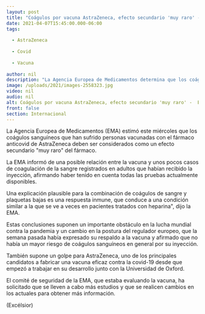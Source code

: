 ```yaml
---
layout: post
title: "Coágulos por vacuna AstraZeneca, efecto secundario 'muy raro' -  EMA"
date: 2021-04-07T15:45:00.000-06:00
tags:
  
  - AstraZeneca
  
  - Covid
  
  - Vacuna
  
author: nil
description: "La Agencia Europea de Medicamentos determina que los coágulos sanguíneos presentados en personas vacunadas con AstraZeneca deben ser considerados como un efecto secundario 'muy raro'"
image: /uploads/2021/images-2558323.jpg
video: nil
audio: nil
alt: Coágulos por vacuna AstraZeneca, efecto secundario 'muy raro' -  EMA
front: false
section: Internacional
---
```


La Agencia Europea de Medicamentos (EMA) estimó este miércoles que los coágulos sanguíneos que han sufrido personas vacunadas con el fármaco anticovid de AstraZeneca deben ser considerados como un efecto secundario "muy raro" del fármaco.

La EMA informó de una posible relación entre la vacuna y unos pocos casos de coagulación de la sangre registrados en adultos que habían recibido la inyección, afirmando haber tenido en cuenta todas las pruebas actualmente disponibles.

Una explicación plausible para la combinación de coágulos de sangre y plaquetas bajas es una respuesta inmune, que conduce a una condición similar a la que se ve a veces en pacientes tratados con heparina", dijo la EMA.

Estas conclusiones suponen un importante obstáculo en la lucha mundial contra la pandemia y un cambio en la postura del regulador europeo, que la semana pasada había expresado su respaldo a la vacuna y afirmado que no había un mayor riesgo de coágulos sanguíneos en general por su inyección.

También supone un golpe para AstraZeneca, uno de los principales candidatos a fabricar una vacuna eficaz contra la covid-19 desde que empezó a trabajar en su desarrollo junto con la Universidad de Oxford.

El comité de seguridad de la EMA, que estaba evaluando la vacuna, ha solicitado que se lleven a cabo más estudios y que se realicen cambios en los actuales para obtener más información.

(Excélsior)